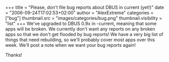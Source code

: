 +++
title = "Please, don't file bug reports about DBUS in current (yet!)"
date = "2006-09-24T17:02:53+02:00"
author = "AlexExtreme"
categories = ["bug"]
thumbnail.src = "images/categories/bug.png"
thumbnail.visibility = "list"
+++
We've upgraded to DBUS 0.9x in -current, meaning that some apps will be broken. We currently don't want any reports on any broken apps so that we don't get flooded by bug reports!
 We have a very big list of things that need rebuilding, so we'll probably cover most apps over this week. We'll post a note when we want your bug reports again!  
  

 Thanks!